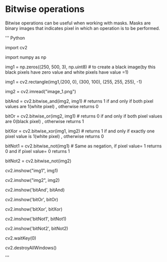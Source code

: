 
# Bitwise operations

Bitwise operations can be useful when working with masks. Masks are binary images that indicates pixel in which an operation is to be performed.

 ''' Python
 
import cv2

import numpy as np

img1 = np.zeros((250, 500, 3), np.uint8)  # to create a black image(by this black pixels have zero value and white pixels have value =1)

img1 = cv2.rectangle(img1,(200, 0), (300, 100), (255, 255, 255), -1)

img2 = cv2.imread("image_1.png")

bitAnd = cv2.bitwise_and(img2, img1)     # returns 1 if and only if both pixel values are 1(white pixel) , otherwise returns 0 

bitOr = cv2.bitwise_or(img2, img1)       # returns 0 if and only if both pixel values are 0(black pixel) , otherwise returns 1 

bitXor = cv2.bitwise_xor(img1, img2)     # returns 1 if and only if exactly one pixel value is 1(white pixel) , otherwise returns 0

bitNot1 = cv2.bitwise_not(img1)          # Same as negation, if pixel value= 1 returns 0 and if pixel value= 0 returns 1

bitNot2 = cv2.bitwise_not(img2)


cv2.imshow("img1", img1)

cv2.imshow("img2", img2)

cv2.imshow('bitAnd', bitAnd)

cv2.imshow('bitOr', bitOr)

cv2.imshow('bitXor', bitXor)

cv2.imshow('bitNot1', bitNot1)

cv2.imshow('bitNot2', bitNot2)

cv2.waitKey(0)

cv2.destroyAllWindows()

'''
